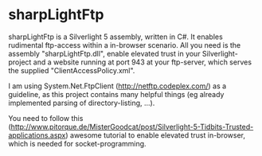 sharpLightFtp
=============

sharpLightFtp is a Silverlight 5 assembly, written in C#. It enables rudimental ftp-access within a in-browser scenario.
All you need is the assembly "sharpLightFtp.dll", enable elevated trust in your Silverlight-project and a website running at port 943 at your ftp-server, which serves the supplied "ClientAccessPolicy.xml".

I am using System.Net.FtpClient (http://netftp.codeplex.com/) as a guideline, as this project contains many helpful things (eg already implemented parsing of directory-listing, ...).

You need to follow this (http://www.pitorque.de/MisterGoodcat/post/Silverlight-5-Tidbits-Trusted-applications.aspx) awesome tutorial to enable elevated trust in-browser, which is needed for socket-programming.